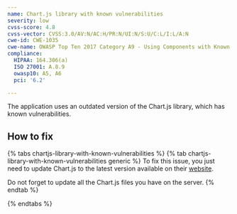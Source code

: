 ```yaml
---
name: Chart.js library with known vulnerabilities
severity: low
cvss-score: 4.8
cvss-vector: CVSS:3.0/AV:N/AC:H/PR:N/UI:N/S:U/C:L/I:L/A:N
cwe-id: CWE-1035
cwe-name: OWASP Top Ten 2017 Category A9 - Using Components with Known Vulnerabilities
compliance:
  HIPAA: 164.306(a)
  ISO 27001: A.8.9
  owasp10: A5, A6
  pci: '6.2'

---            
```


The application uses an outdated version of the Chart.js library, which has known vulnerabilities.

## How to fix

{% tabs chartjs-library-with-known-vulnerabilities %}
{% tab chartjs-library-with-known-vulnerabilities generic %}
To fix this issue, you just need to update Chart.js to the latest version available on their [website](https://www.chartjs.org/).

Do not forget to update all the Chart.js files you have on the server.
{% endtab %}

{% endtabs %}
